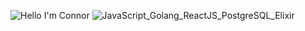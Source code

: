 ![Hello I'm Connor](https://pimp-my-readme.webapp.io/pimp-my-readme/sliding-text?emojis=1f1e8-1f1e6&text=Hey%252C%2520I%27m%2520Connor%21)
![JavaScript_Golang_ReactJS_PostgreSQL_Elixir](https://pimp-my-readme.webapp.io/pimp-my-readme/technology?technology=JavaScript_Golang_ReactJS_PostgreSQL_Elixir)
